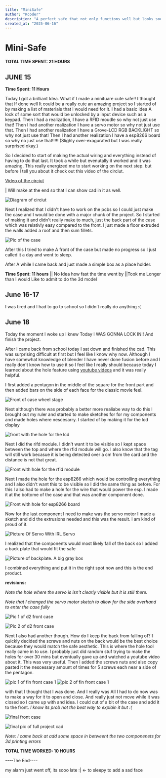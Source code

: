 ```yaml
---
title: "MiniSafe"
author: "Kcoder"
description: "A perfect safe that not only functions well but looks soo cool!"
created_at: "2025-06-16"
---
```

# Mini-Safe

**TOTAL TIME SPENT: 21 HOURS**

## JUNE 15

**Time Spent: 11 Hours**

Today I got a brilliant Idea. What if I made a minituare cute safe!! I thought that If done well It could be a really cute an amazing project so I started of by making a list of materials that I would need for it. I had a basic Idea A lock of some sort that would be unlocked by a input device such as a keypad. Then I had a realization, I have a RFID moudle so why not just use that! Then I had another realization I have a servo motor so why not just use that. Then I had another realization I have a Grove-LCD RGB BACKLIGHT so why not just use that! Then I had another realization I have a esp8266 board so why no just use that!!!!! (Slighly over-exagurated but I was really surprised okay.)

So I decided to start of making the actual wiring and everything instead of having to do that last. It took a while but evenutally it worked and it was amazing. This really energized me to start working on the next step. but before I tell you about it check out this video of the circiut.

[Video of the circiut](https://www.veed.io/view/2a0bd6de-5a5b-40c6-8968-e95c744f65eb?panel=share)

|
Will make at the end so that I can show cad in it as well.

![Diagram of circiut](/Wiring/Diagram.png)

Next I realized that I didn't have to work on the pcbs so I could just make the case and I would be done with a major chunk of the project. So I started of making it and didn't really make to much, just the back part of the case which was relativly easy compared to the front. I just made a floor extruded the walls added a roof and then sum fillets.

![Pic of the case](/jounally-things/images/Case_d1.png)

After this I tried to make A front of the case but made no progress so I just called it a day and went to sleep.

After A while I came back and just made a simple box as a place holder.

**Time Spent: 11 hours**
|| No Idea how fast the time went by
||Took me Longer than I would Like to admit to do the 3d model

## June 16-17

I was tired and I had to go to school so I didn't really do anything :(

## June 18

Today the moment I woke up I knew Today I WAS GONNA LOCK IN!! And finish the project.

After I came back from school today I sat down and finished the cad. This was surprising difficult at first but I feel like I know why now. Although I have somewhat knowledge of blender I have never done fusion before and I really don't know how to use it so I feel like I really should because today I learned about the hole feature using [youtube videos](https://www.youtube.com) and it was really helpful.

I first added a pentagon in the middle of the square for the front part and then added bars on the side of each face for the classic movie feel.

![Front of case wheel stage](/jounally-things/images/frontwithwheel.png)

Next although there was probably a better more realiabe way to do this I brought out my ruler and started to make sketches for for my components and made holes where nescesarry. I started of by making it for the lcd display

![front with the hole for the lcd](/jounally-things/images/frontwithlcdhole.png)

Next I did the rifd module. I didn't want it to be visible so I kept space between the top and where the rfid module will go. I also know that the tag will still work becasue it is being detected over a cm from the card and the distance is not that great.

![Front with hole for the rfid module](/jounally-things/images/fontwithrfidhole.png)

Next I made the hole for the esp8266 which would be controlling everything and I also didn't want this to be visible so I did the same thing as before. For this I also had to make a hole for the wire that would power the esp. I made it at the bottome of the case and that was another component done.

![Front with hole for esp8266 board](/jounally-things/images/frontwithesphole.png)

Now for the last component I need to make was the servo motor I made a sketch and did the extrusions needed and this was the result. I am kind of proud of it.

![Picture Of Servo With IRL Servo](/jounally-things/images/picofservowithirlserco.png)

I realized that the components would most likely fall of the back so I added a back plate that would fit the safe

![Picture of backplate. A big gray box](/jounally-things/images/picofbackplate.png)

I combined everything and put it in the right spot now and this is the end product.

**revisions:**

_Note the hole where the servo is isn't clearly visible but it is still there._

_Note that I changed the servo motor sketch to allow for the side overhand to enter the case fully_

![Pic 1 of d2 front case](/jounally-things/images/pic1offinfrontwithoutscrews.png)

![Pic 2 of d2 front case](/jounally-things/images/pic2offinfrontwithoutscrews.png)

Next I also had another though. How do I keep the back from falling of? I quickly decided the screws and nuts on the back would be the best choice because they would match the safe aesthetic. This is where the hole tool really came in to use. I probably just did random stuf trying to make the holes for over 30 mins but eventually gave up and watched a youtube video about it. This was very useful. Then I added the screws nuts and also copy pasted it the nescessary amount of times for 5 screws each near a side of the pentagon.

![pic 1 of fin front case 1](/jounally-things/images/picofwithscrewstop.png)
![pic 2 of fin front case 1](/jounally-things/images/picofwithscrewsbottom.png)

with that I thought that I was done. And I really was All I had to do now was to make a way for it to open and close. And really just not move while it was closed so I came up with and idea. I could cut of a bit of the case and add it to the front. _I know its prob not the best way to explain it but :(_

![final front case](/jounally-things/images/final%20top.png)

![final pic of full project cad](/jounally-things/images/finalpicofullcase.png)

_Note: I came back at add some space in betweent the two componenets for 3d printing errors_

**TOTAL TIME WORKED: 10 HOURS**



----The End----

my alarm just went off, its sooo late :| <- to sleepy to add a sad face